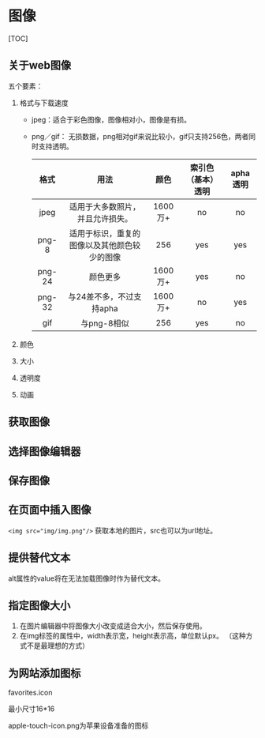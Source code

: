 # 图像

[TOC]

## 关于web图像

五个要素：

1. 格式与下载速度

   - jpeg：适合于彩色图像，图像相对小，图像是有损。

   - png／gif： 无损数据，png相对gif来说比较小，gif只支持256色，两者同时支持透明。

     |   格式   |           用法           |   颜色   | 索引色（基本）透明 | apha透明 |
     | :----: | :--------------------: | :----: | :-------: | :----: |
     |  jpeg  |    适用于大多数照片，并且允许损失。    | 1600万+ |    no     |   no   |
     | png-8  | 适用于标识，重复的图像以及其他颜色较少的图像 |  256   |    yes    |  yes   |
     | png-24 |          颜色更多          | 1600万+ |    yes    |   no   |
     | png-32 |    与24差不多，不过支持apha     | 1600万+ |    no     |  yes   |
     |  gif   |        与png-8相似        |  256   |    yes    |   no   |

2. 颜色
3. 大小

4. 透明度

5. 动画

## 获取图像

## 选择图像编辑器

## 保存图像

## 在页面中插入图像

`<img src="img/img.png"/>` 获取本地的图片，src也可以为url地址。

## 提供替代文本

alt属性的value将在无法加载图像时作为替代文本。

## 指定图像大小

1. 在图片编辑器中将图像大小改变成适合大小，然后保存使用。
2. 在img标签的属性中，width表示宽，height表示高，单位默认px。 （这种方式不是最理想的方式）

## 为网站添加图标

favorites.icon

最小尺寸16*16

apple-touch-icon.png为苹果设备准备的图标

